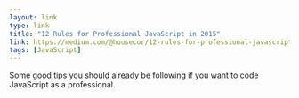 ```yaml
---
layout: link
type: link
title: "12 Rules for Professional JavaScript in 2015"
link: https://medium.com/@housecor/12-rules-for-professional-javascript-in-2015-f158e7d3f0fc
tags: [JavaScript]
---
```

Some good tips you should already be following if you want to code JavaScript as a professional.